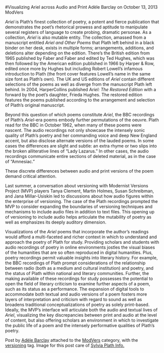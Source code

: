 #Visualizing Ariel across Audio and Print
Adèle Barclay on October 13, 2013   ModVers

<p><i>Ariel</i> is Plath&#8217;s finest collection of poetry, a potent and fierce publication that demonstrates the poet&#8217;s rhetorical prowess and aptitude to manipulate several registers of language to create probing, dramatic personae. As a collection, <i>Ariel</i> is also mutable entity. The collection, amassed from a manuscript entitled <i>Ariel and Other Poems</i> that Plath left behind in a black binder on her desk, exists in multiple forms; arrangements, additions, and deletions alter depending on the edition. There&#8217;s the British edition from 1965 published by Faber and Faber and edited by Ted Hughes, which was then followed by the American edition published in 1966 by Harper &amp; Row, edited once more by Hughes but including Robert Lowell&#8217;s infamous introduction to Plath (the front cover features Lowell&#8217;s name in the same size font as Plath&#8217;s own). The UK and US editions of <em>Ariel</em> contain different selections of the poems as well as diverge from the manuscript Plath left behind. In 2004, HarperCollins published A<i>riel: The Restored Edition</i> with a forward by the poet&#8217;s daughter, Frieda Hughes. The restored edition features the poems published according to the arrangement and selection of Plath&#8217;s original manuscript.</p>

<p>Beyond this question of which poems constitute <i>Ariel</i>, the BBC recordings of Plath&#8217;s <i>Ariel</i>-era poems embody further permutations of the oeuvre. Plath read for the BBC in October 1962, when many of these poems were nascent. The audio recordings not only showcase the intensely sonic quality of Plath&#8217;s poetry and her commanding voice and deep New England accent, but also disclose alternate versions of the lauded poems. In some cases the differences are slight and subtle: an extra rhyme or two slips into the broken alliterative lines of “Lady Lazarus.” In other cases, <span class="pullquote">the audio recordings communicate entire sections of deleted material, as in the case of “Amnesiac.”</span></p>
<p>These discrete differences between audio and print versions of the poem demand critical attention.</p>
<p>Last summer, a conversation about versioning with Modernist Versions Project (MVP) players Tanya Clement, Martin Holmes, Susan Schreibman, and Jana Millar-Usiskin led to discussions about how audio figures within the enterprise of versioning. The case of the Plath recordings prompted the MVP to consider expanding the boundaries of versioning techniques and mechanisms to include audio files in addition to text files. This opening up of versioning to include audio helps articulate the mutability of poetry as well as emphasizes its deeply auditory dimension.</p>
<p>Visualizations of the <i>Ariel</i> poems that incorporate the author’s readings would afford a multi-faceted and richer context in which to understand and approach the poetry of Plath for study. Providing scholars and students with audio recordings of poetry in online environments jostles the visual biases of the humanities that are so often reproduced in digital humanities. Plus, poetry recordings permit valuable insights into literary history. For example, the BBC recordings of Plath prompt considerations of the relationship between radio (both as a medium and cultural institution) and poetry, and the status of Plath within national and literary communities. Further, the making available of these recordings for study possesses the potential to open the field of literary criticism to examine further aspects of a poem, such as its status as a performance. The expansion of digital tools to accommodate both textual and audio versions of a poem fosters more layers of interpretation and criticism with regard to sound as well as broadens traditional conceptualizations of poetry as solely print-based. Ideally, the MVP&#8217;s interface will articulate both the audio and textual lives of <em>Ariel</em>, <span class="pullquote">visualizing the key discrepancies between print and audio</span> at the level of content, but also offering scholars an environment in which to investigate the public life of a poem and the intensely performative qualities of Plath’s poetry.</p>

<p>Post by <a href="http://maker.uvic.ca/author/adele/">Adèle Barclay</a> attached to the <a href="http://maker.uvic.ca/category/modvers">ModVers</a> category, with the <a title="learn more" href="http://maker.uvic.ca/tag/versioning/">versioning</a> tag. Image for this post care of <a href="http://sylviaplathinfo.blogspot.ca/2011/03/bonhams-sylvia-plath-sold-lots.html">Sylvia Plath Info.</a></p>
